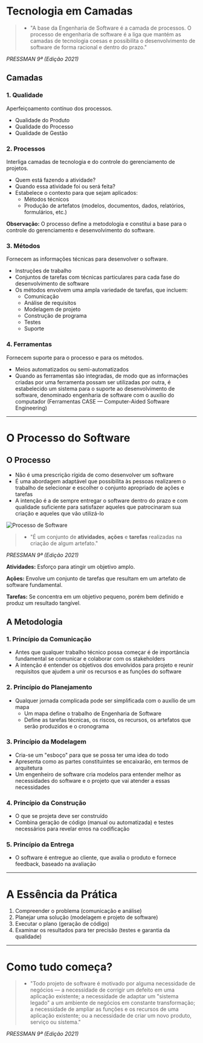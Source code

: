 # Tecnologia em Camadas

> - "A base da Engenharia de Software é a camada de processos. O processo de engenharia de software é a liga que mantém as camadas de tecnologia coesas e possibilita o desenvolvimento de software de forma racional e dentro do prazo."

_PRESSMAN 9ª (Edição 2021)_

## Camadas

### 1. Qualidade

Aperfeiçoamento contínuo dos processos.

- Qualidade do Produto
- Qualidade do Processo
- Qualidade de Gestão

### 2. Processos

Interliga camadas de tecnologia e do controle do gerenciamento de projetos.

- Quem está fazendo a atividade?
- Quando essa atividade foi ou será feita?
- Estabelece o contexto para que sejam aplicados:
  - Métodos técnicos
  - Produção de artefatos (modelos, documentos, dados, relatórios, formulários, etc.)

**Observação:** O processo define a metodologia e constitui a base para o controle do gerenciamento e desenvolvimento do software.

### 3. Métodos

Fornecem as informações técnicas para desenvolver o software.

- Instruções de trabalho
- Conjuntos de tarefas com técnicas particulares para cada fase do desenvolvimento de software
- Os métodos envolvem uma ampla variedade de tarefas, que incluem:
  - Comunicação
  - Análise de requisitos
  - Modelagem de projeto
  - Construção de programa
  - Testes
  - Suporte

### 4. Ferramentas

Fornecem suporte para o processo e para os métodos.

- Meios automatizados ou semi-automatizados
- Quando as ferramentas são integradas, de modo que as informações criadas por uma ferramenta possam ser utilizadas por outra, é estabelecido um sistema para o suporte ao desenvolvimento de software, denominado engenharia de software com o auxílio do computador (Ferramentas CASE — Computer-Aided Software Engineering)

---

# O Processo do Software

## O Processo

- Não é uma prescrição rígida de como desenvolver um software
- É uma abordagem adaptável que possibilita às pessoas realizarem o trabalho de selecionar e escolher o conjunto apropriado de ações e tarefas
- A intenção é a de sempre entregar o software dentro do prazo e com qualidade suficiente para satisfazer aqueles que patrocinaram sua criação e aqueles que vão utilizá-lo

![Processo de Software](./Recursos/processo-de-software.png)

> - "É um conjunto de **atividades**, **ações** e **tarefas** realizadas na criação de algum artefato."

_PRESSMAN 9ª (Edição 2021)_

**Atividades:** Esforço para atingir um objetivo amplo.

**Ações:** Envolve um conjunto de tarefas que resultam em um artefato de software fundamental.

**Tarefas:** Se concentra em um objetivo pequeno, porém bem definido e produz um resultado tangível.

## A Metodologia

### 1. Princípio da Comunicação

- Antes que qualquer trabalho técnico possa começar é de importância fundamental se comunicar e colaborar com os stakeholders
- A intenção é entender os objetivos dos envolvidos para projeto e reunir requisitos que ajudem a unir os recursos e as funções do software

### 2. Princípio do Planejamento

- Qualquer jornada complicada pode ser simplificada com o auxílio de um mapa
  - Um mapa define o trabalho de Engenharia de Software
  - Define as tarefas técnicas, os riscos, os recursos, os artefatos que serão produzidos e o cronograma

### 3. Princípio da Modelagem

- Cria-se um "esboço" para que se possa ter uma idea do todo
- Apresenta como as partes constituintes se encaixarão, em termos de arquitetura
- Um engenheiro de software cria modelos para entender melhor as necessidades do software e o projeto que vai atender a essas necessidades

### 4. Princípio da Construção

- O que se projeta deve ser construído
- Combina geração de código (manual ou automatizada) e testes necessários para revelar erros na codificação

### 5. Princípio da Entrega

- O software é entregue ao cliente, que avalia o produto e fornece feedback, baseado na avaliação

---

# A Essência da Prática

1. Compreender o problema (comunicação e análise)
2. Planejar uma solução (modelagem e projeto de software)
3. Executar o plano (geração de código)
4. Examinar os resultados para ter precisão (testes e garantia da qualidade)

---

# Como tudo começa?

> - "Todo projeto de software é motivado por alguma necessidade de negócios — a necessidade de corrigir um defeito em uma aplicação existente; a necessidade de adaptar um "sistema legado" a um ambiente de negócios em constante transformação; a necessidade de ampliar as funções e os recursos de uma aplicação existente; ou a necessidade de criar um novo produto, serviço ou sistema."

_PRESSMAN 9ª (Edição 2021)_
